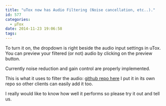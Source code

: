 ```yaml
---
title: "uTox now has Audio Filtering (Noise cancellation, etc..)."
id: 577
categories:
  - μTox
date: 2014-11-23 19:06:58
tags:
---
```


To turn it on, the dropdown is right beside the audio input settings in uTox. You can preview your filtered (or not) audio by clicking on the preview button.

Currently noise reduction and gain control are properly implemented.

<!-- more -->

This is what it uses to filter the audio: [github repo here](https://github.com/irungentoo/filter_audio "filter_audio") I put it in its own repo so other clients can easily add it too.

I really would like to know how well it performs so please try it out and tell us.
